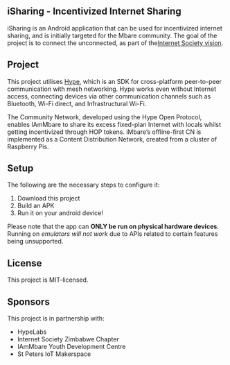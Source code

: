 ## iSharing - Incentivized Internet Sharing

iSharing is an Android application that can be used for incentivized internet sharing, and is initially targeted for the Mbare community. The goal of the project is to connect the unconnected, as part of the[Internet Society vision]([https://www.internetsociety.org/grants/chapterthon/2019/](https://www.internetsociety.org/grants/chapterthon/2019/)).
    
## Project  
 
This project utilises [Hype](https://hypelabs.io/?r=10), which is an SDK for cross-platform peer-to-peer communication with mesh networking. Hype works even without Internet access, connecting devices via other communication channels such as Bluetooth, Wi-Fi direct, and Infrastructural Wi-Fi.    

The Community Network, developed using the Hype Open Protocol, enables IAmMbare to share its excess fixed-plan Internet with locals whilst getting incentivized through HOP tokens. iMbare’s offline-first CN is implemented as a Content Distribution Network, created from a cluster of Raspberry Pis.  
  
## Setup  
 
 The following are the necessary steps to configure it:  
  
 1. Download this project
 2. Build an APK
 3.  Run it on your android device!

  
Please note that the app can **ONLY be run on physical hardware devices**. Running on *emulators will not work* due to APIs related to certain features being unsupported.  
  
## License  
  
This project is MIT-licensed.  
    
## Sponsors
  
This project is in partnership with:
- HypeLabs
-  Internet Society Zimbabwe Chapter
-  IAmMbare Youth Development Centre
-  St Peters IoT Makerspace
